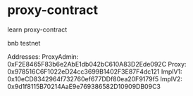 # proxy-contract
learn proxy-contract

bnb testnet

Addresses:
    ProxyAdmin: 0xF2E8465F83b6e2AbE1db042bC610A83D2Ede092C
    Proxy: 0x978516C6F1022eD24cc3699B1402F3E87F4dc121
    ImplV1: 0x10eCD8342964f732760ef677DDf80ea20F9179f5
    ImplV2: 0x9d1f8115B70214AaE9e769386582D10909DB09C3

